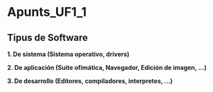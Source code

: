 # Apunts_UF1_1
## Tipus de Software
 **1. De sistema (Sistema operativo, drivers)**
 
 **2. De aplicación (Suite ofimática, Navegador, Edición de imagen, ...)**
 
 **3. De desarrollo (Editores, compiladores, interpretes, ...)**  
 
